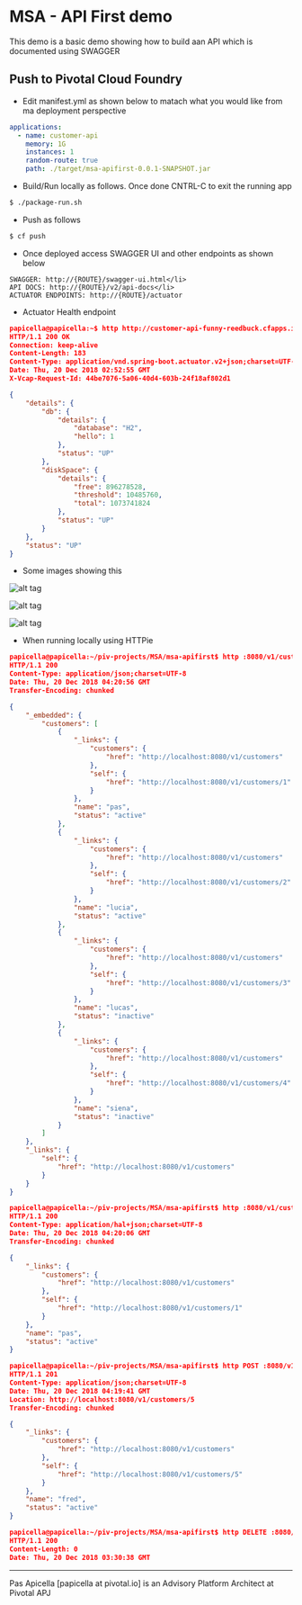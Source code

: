 # MSA - API First demo

This demo is a basic demo showing how to build aan API which is documented using SWAGGER

## Push to Pivotal Cloud Foundry

- Edit manifest.yml as shown below to matach what you would like from ma deployment perspective

```yaml
applications:
  - name: customer-api
    memory: 1G
    instances: 1
    random-route: true
    path: ./target/msa-apifirst-0.0.1-SNAPSHOT.jar
```

- Build/Run locally as follows. Once done CNTRL-C to exit the running app 

```bash
$ ./package-run.sh
```

- Push as follows

```bash
$ cf push
```

- Once deployed access SWAGGER UI and other endpoints as shown below

```
SWAGGER: http://{ROUTE}/swagger-ui.html</li>
API DOCS: http://{ROUTE}/v2/api-docs</li>
ACTUATOR ENDPOINTS: http://{ROUTE}/actuator
```

- Actuator Health endpoint

```json
papicella@papicella:~$ http http://customer-api-funny-reedbuck.cfapps.io/actuator/health
HTTP/1.1 200 OK
Connection: keep-alive
Content-Length: 183
Content-Type: application/vnd.spring-boot.actuator.v2+json;charset=UTF-8
Date: Thu, 20 Dec 2018 02:52:55 GMT
X-Vcap-Request-Id: 44be7076-5a06-40d4-603b-24f18af802d1

{
    "details": {
        "db": {
            "details": {
                "database": "H2",
                "hello": 1
            },
            "status": "UP"
        },
        "diskSpace": {
            "details": {
                "free": 896278528,
                "threshold": 10485760,
                "total": 1073741824
            },
            "status": "UP"
        }
    },
    "status": "UP"
}

```
- Some images showing this

![alt tag](https://i.ibb.co/FwBcN6c/msa-apifirst-1.png)

![alt tag](https://i.ibb.co/ykvPBzk/msa-apifirst-2.png)

![alt tag](https://i.ibb.co/KNwZcSH/msa-apifirst-3.pngg)

- When running locally using HTTPie 

```json
papicella@papicella:~/piv-projects/MSA/msa-apifirst$ http :8080/v1/customers
HTTP/1.1 200
Content-Type: application/json;charset=UTF-8
Date: Thu, 20 Dec 2018 04:20:56 GMT
Transfer-Encoding: chunked

{
    "_embedded": {
        "customers": [
            {
                "_links": {
                    "customers": {
                        "href": "http://localhost:8080/v1/customers"
                    },
                    "self": {
                        "href": "http://localhost:8080/v1/customers/1"
                    }
                },
                "name": "pas",
                "status": "active"
            },
            {
                "_links": {
                    "customers": {
                        "href": "http://localhost:8080/v1/customers"
                    },
                    "self": {
                        "href": "http://localhost:8080/v1/customers/2"
                    }
                },
                "name": "lucia",
                "status": "active"
            },
            {
                "_links": {
                    "customers": {
                        "href": "http://localhost:8080/v1/customers"
                    },
                    "self": {
                        "href": "http://localhost:8080/v1/customers/3"
                    }
                },
                "name": "lucas",
                "status": "inactive"
            },
            {
                "_links": {
                    "customers": {
                        "href": "http://localhost:8080/v1/customers"
                    },
                    "self": {
                        "href": "http://localhost:8080/v1/customers/4"
                    }
                },
                "name": "siena",
                "status": "inactive"
            }
        ]
    },
    "_links": {
        "self": {
            "href": "http://localhost:8080/v1/customers"
        }
    }
}

papicella@papicella:~/piv-projects/MSA/msa-apifirst$ http :8080/v1/customers/1
HTTP/1.1 200
Content-Type: application/hal+json;charset=UTF-8
Date: Thu, 20 Dec 2018 04:20:06 GMT
Transfer-Encoding: chunked

{
    "_links": {
        "customers": {
            "href": "http://localhost:8080/v1/customers"
        },
        "self": {
            "href": "http://localhost:8080/v1/customers/1"
        }
    },
    "name": "pas",
    "status": "active"
}

papicella@papicella:~/piv-projects/MSA/msa-apifirst$ http POST :8080/v1/customers < customer.json
HTTP/1.1 201
Content-Type: application/json;charset=UTF-8
Date: Thu, 20 Dec 2018 04:19:41 GMT
Location: http://localhost:8080/v1/customers/5
Transfer-Encoding: chunked

{
    "_links": {
        "customers": {
            "href": "http://localhost:8080/v1/customers"
        },
        "self": {
            "href": "http://localhost:8080/v1/customers/5"
        }
    },
    "name": "fred",
    "status": "active"
}

papicella@papicella:~/piv-projects/MSA/msa-apifirst$ http DELETE :8080/v1/customers/5
HTTP/1.1 200
Content-Length: 0
Date: Thu, 20 Dec 2018 03:30:38 GMT
```
<hr size=2 />
Pas Apicella [papicella at pivotal.io] is an Advisory Platform Architect at Pivotal APJ 